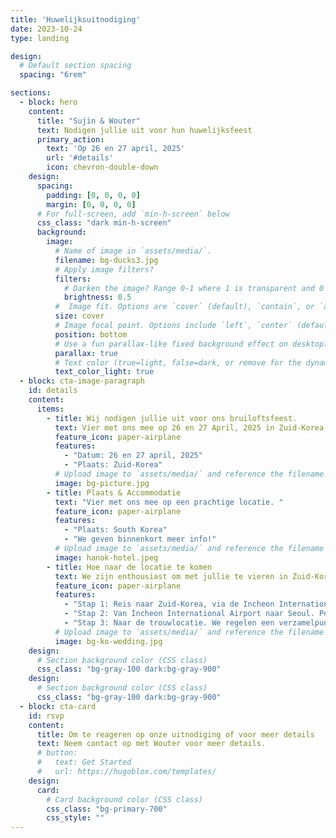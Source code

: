 ```yaml
---
title: 'Huwelijksuitnodiging'
date: 2023-10-24
type: landing

design:
  # Default section spacing
  spacing: "6rem"

sections:
  - block: hero
    content:
      title: "Sujin & Wouter"
      text: Nodigen jullie uit voor hun huwelijksfeest
      primary_action:
        text: 'Op 26 en 27 april, 2025'
        url: '#details'
        icon: chevron-double-down
    design:
      spacing:
        padding: [0, 0, 0, 0]
        margin: [0, 0, 0, 0]
      # For full-screen, add `min-h-screen` below
      css_class: "dark min-h-screen"
      background:
        image:
          # Name of image in `assets/media/`.
          filename: bg-ducks3.jpg
          # Apply image filters?
          filters:
            # Darken the image? Range 0-1 where 1 is transparent and 0 is opaque.
            brightness: 0.5
          #  Image fit. Options are `cover` (default), `contain`, or `actual` size.
          size: cover
          # Image focal point. Options include `left`, `center` (default), or `right`.
          position: bottom
          # Use a fun parallax-like fixed background effect on desktop? true/false
          parallax: true
          # Text color (true=light, false=dark, or remove for the dynamic theme color).
          text_color_light: true
  - block: cta-image-paragraph
    id: details
    content:
      items:
        - title: Wij nodigen jullie uit voor ons bruiloftsfeest.
          text: Vier met ons mee op 26 en 27 April, 2025 in Zuid-Korea.
          feature_icon: paper-airplane
          features:
            - "Datum: 26 en 27 april, 2025"
            - "Plaats: Zuid-Korea"
          # Upload image to `assets/media/` and reference the filename here
          image: bg-picture.jpg
        - title: Plaats & Accommodatie
          text: "Vier met ons mee op een prachtige locatie. "
          feature_icon: paper-airplane
          features:
            - "Plaats: South Korea"
            - "We geven binnenkort meer info!"
          # Upload image to `assets/media/` and reference the filename here
          image: hanok-hotel.jpeg
        - title: Hoe naar de locatie te komen
          text: We zijn enthousiast om met jullie te vieren in Zuid-Korea! Hier is wat handige informatie voor je reisplanning. Meer details volgen snel.
          feature_icon: paper-airplane
          features:
            - "Stap 1: Reis naar Zuid-Korea, via de Incheon International Airport (ICN), de belangrijkste luchthaven voor Seoel. Kom een dag of twee van tevoren."
            - "Stap 2: Van Incheon International Airport naar Seoul. Per trein, luchthavenlimousinebus, of taxi."
            - "Stap 3: Naar de trouwlocatie. We regelen een verzamelpunt voor groepsvervoer naar de locatie."
          # Upload image to `assets/media/` and reference the filename here
          image: bg-ko-wedding.jpg
    design:
      # Section background color (CSS class)
      css_class: "bg-gray-100 dark:bg-gray-900"     
    design:
      # Section background color (CSS class)
      css_class: "bg-gray-100 dark:bg-gray-900"
  - block: cta-card
    id: rsvp
    content:
      title: Om te reageren op onze uitnodiging of voor meer details
      text: Neem contact op met Wouter voor meer details.
      # button:
      #   text: Get Started
      #   url: https://hugoblox.com/templates/
    design:
      card:
        # Card background color (CSS class)
        css_class: "bg-primary-700"
        css_style: ""
---
```

